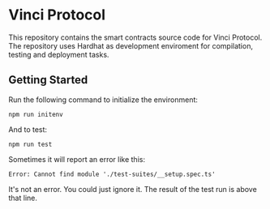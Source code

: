 # Vinci Protocol

This repository contains the smart contracts source code for Vinci Protocol. The repository uses Hardhat as development enviroment for compilation, testing and deployment tasks.

## Getting Started

Run the following command to initialize the environment:

`npm run initenv`

And to test:

`npm run test`

Sometimes it will report an error like this:

`Error: Cannot find module './test-suites/__setup.spec.ts'`

It's not an error. You could just ignore it. The result of the test run is above that line.
